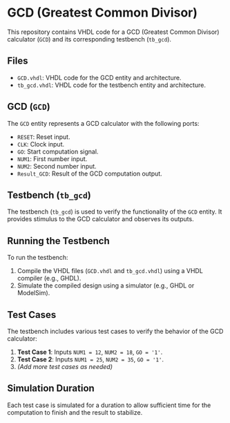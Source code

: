 # GCD (Greatest Common Divisor)

This repository contains VHDL code for a GCD (Greatest Common Divisor) calculator (`GCD`) and its corresponding testbench (`tb_gcd`).

## Files

- `GCD.vhdl`: VHDL code for the GCD entity and architecture.
- `tb_gcd.vhdl`: VHDL code for the testbench entity and architecture.

## GCD (`GCD`)

The `GCD` entity represents a GCD calculator with the following ports:

- `RESET`: Reset input.
- `CLK`: Clock input.
- `GO`: Start computation signal.
- `NUM1`: First number input.
- `NUM2`: Second number input.
- `Result_GCD`: Result of the GCD computation output.

## Testbench (`tb_gcd`)

The testbench (`tb_gcd`) is used to verify the functionality of the `GCD` entity. It provides stimulus to the GCD calculator and observes its outputs.

## Running the Testbench

To run the testbench:

1. Compile the VHDL files (`GCD.vhdl` and `tb_gcd.vhdl`) using a VHDL compiler (e.g., GHDL).
2. Simulate the compiled design using a simulator (e.g., GHDL or ModelSim).

## Test Cases

The testbench includes various test cases to verify the behavior of the GCD calculator:

1. **Test Case 1**: Inputs `NUM1 = 12`, `NUM2 = 18`, `GO = '1'`.
2. **Test Case 2**: Inputs `NUM1 = 25`, `NUM2 = 35`, `GO = '1'`.
3. *(Add more test cases as needed)*

## Simulation Duration

Each test case is simulated for a duration to allow sufficient time for the computation to finish and the result to stabilize.
